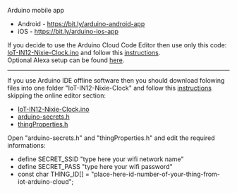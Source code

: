 Arduino mobile app
   - Android - https://bit.ly/arduino-android-app
   - iOS - https://bit.ly/arduino-ios-app

If you decide to use the Arduino Cloud Code Editor then use only this code: <a target="_blank" href="https://github.com/marcinsaj/IoT-Arduino-Nixie-Clock-Shield/blob/master/examples/08-IoT-IN12-Nixie-Clock/IoT-IN12-Nixie-Clock.ino">IoT-IN12-Nixie-Clock.ino</a> and follow this <a target="_blank" href="https://github.com/marcinsaj/IoT-Arduino-Nixie-Clock-Shield/blob/master/examples/08-IoT-IN12-Nixie-Clock/IoT-Arduino-Cloud-Setup.md">instructions</a>.
<br/>Optional Alexa setup can be found <a target="_blank" href="https://github.com/marcinsaj/IoT-Arduino-Nixie-Clock-Shield/blob/master/examples/08-IoT-IN12-Nixie-Clock/IoT-Arduino-Cloud-Alexa-Setup.md">here</a>.

********************************************************  

If you use Arduino IDE offline software then you should download folowing files into one folder "IoT-IN12-Nixie-Clock" and follow this <a target="_blank" href="https://github.com/marcinsaj/IoT-Arduino-Nixie-Clock-Shield/blob/master/examples/08-IoT-IN12-Nixie-Clock/IoT-Arduino-Cloud-Setup.md">instructions</a> skipping the online editor section:
   - <a target="_blank" href="https://github.com/marcinsaj/IoT-Arduino-Nixie-Clock-Shield/blob/master/examples/08-IoT-IN12-Nixie-Clock/IoT-IN12-Nixie-Clock.ino">IoT-IN12-Nixie-Clock.ino</a>
   - <a target="_blank" href="https://github.com/marcinsaj/IoT-Arduino-Nixie-Clock-Shield/blob/master/examples/08-IoT-IN12-Nixie-Clock/arduino_secrets.h">arduino-secrets.h</a>
   - <a target="_blank" href="https://github.com/marcinsaj/IoT-Arduino-Nixie-Clock-Shield/blob/master/examples/08-IoT-IN12-Nixie-Clock/thingProperties.h">thingProperties.h</a>

Open "arduino-secrets.h" and "thingProperties.h" and edit the required informations:
   - define SECRET_SSID "type here your wifi network name"
   - define SECRET_PASS "type here your wifi password"
   - const char THING_ID[] = "place-here-id-number-of-your-thing-from-iot-arduino-cloud";
